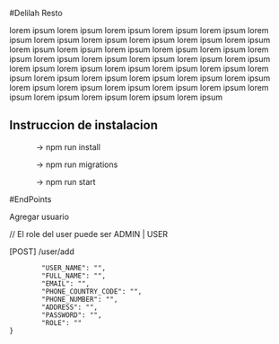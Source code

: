 #Delilah Resto
<p>
    lorem ipsum lorem ipsum lorem ipsum lorem ipsum lorem ipsum lorem ipsum lorem ipsum lorem ipsum lorem ipsum lorem ipsum lorem ipsum lorem ipsum lorem ipsum lorem ipsum lorem ipsum lorem ipsum lorem ipsum lorem ipsum lorem ipsum lorem ipsum lorem ipsum lorem ipsum lorem ipsum lorem ipsum lorem ipsum lorem ipsum lorem ipsum lorem ipsum lorem ipsum lorem ipsum lorem ipsum lorem ipsum lorem ipsum lorem ipsum lorem ipsum lorem ipsum lorem ipsum lorem ipsum lorem ipsum lorem ipsum lorem ipsum lorem ipsum lorem ipsum 
</p>

<h2>
    Instruccion de instalacion
</h2>

<ul>
    <ol>
        -> npm run install
    </ol>
    <ol>
        -> npm run migrations
    </ol>
    <ol>
        -> npm run start
    </ol>
</ul>



#EndPoints
<p>Agregar usuario</p>
<p>// El role del user puede ser ADMIN | USER </p>

[POST] /user/add

```{
        "USER_NAME": "",
        "FULL_NAME": "",
        "EMAIL": "",
        "PHONE_COUNTRY_CODE": "",
        "PHONE_NUMBER": "",
        "ADDRESS": "",
        "PASSWORD": "",
        "ROLE": "" 
}